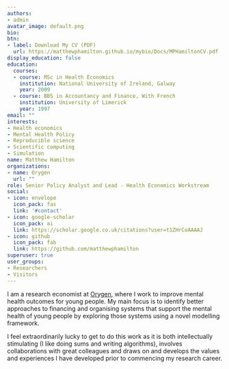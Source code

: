 ```yaml
---
authors:
- admin
avatar_image: default.png
bio: 
btn:
- label: Download My CV (PDF)
  url: https://matthewphamilton.github.io/mybio/Docs/MPHamiltonCV.pdf
display_education: false
education:
  courses:
  - course: MSc in Health Economics
    institution: National University of Ireland, Galway
    year: 2009
  - course: BBS in Accountancy and Finance, With French
    institution: University of Limerick
    year: 1997
email: ""
interests:
- Health economics
- Mental Health Policy
- Reproducible science
- Scientific computing
- Simulation
name: Matthew Hamilton
organizations:
- name: Orygen
  url: ""
role: Senior Policy Analyst and Lead - Health Economics Workstream
social:
- icon: envelope
  icon_pack: fas
  link: '#contact'
- icon: google-scholar
  icon_pack: ai
  link: https://scholar.google.co.uk/citations?user=t1ZHrCoAAAAJ
- icon: github
  icon_pack: fab
  link: https://github.com/matthewphamilton
superuser: true
user_groups:
- Researchers
- Visitors
---
```


I am a research economist at [Orygen](https://www.orygen.org.au/), where I work to improve mental health outcomes for young people. My main focus is to identify better approaches to financing and organising systems that support the mental health of young people by exploring those systems using a novel modelling framework. 

I feel extraordinarily lucky to get to do this work as it is both intellectually stimulating (I like doing sums and writing algorithms), involves collaborations with great colleagues and draws on and develops the values and experiences I have developed prior to commencing my research career.

